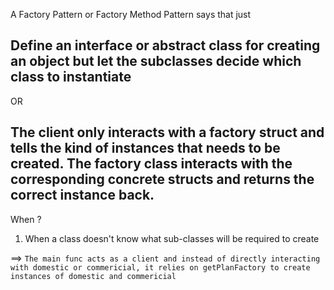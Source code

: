 A Factory Pattern or Factory Method Pattern says that just 
## Define an interface or abstract class for creating an object but let the subclasses decide which class to instantiate
OR
## The client only interacts with a factory struct and tells the kind of instances that needs to be created. The factory class interacts with the corresponding concrete structs and returns the correct instance back.

When ?
1. When a class doesn't know what sub-classes will be required to create

==> ``The main func acts as a client and instead of directly interacting with domestic or commericial, it relies on getPlanFactory to create instances of domestic and commericial``